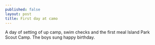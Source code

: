 ```yaml
---
published: false
layout: post
title: First day at camo
---
```

A day of setting of up camp, swim checks and the first meal Island Park Scout Camp.  The boys sung happy birthday.